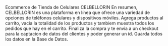 Ecommerce de Tienda de Celulares CELBELLORIN
En resumen, CELBELLORIN es una plataforma en línea que ofrece una variedad de opciones de teléfonos celulares y dispositivos móviles.
Agrega productos al carrito, vacia la totalidad de los productos y tambiem muestra todos los pedidos que hay en el carrito.
Finaliza la compra y te envia a un checkout para la captacion de datos del clientes y poder generar un id.
Guarda todos los datos en la Base de Datos.
